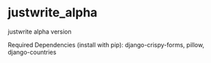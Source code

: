 # justwrite_alpha
justwrite alpha version

Required Dependencies (install with pip): django-crispy-forms, pillow, django-countries
